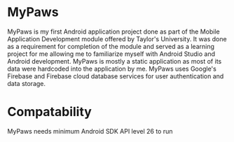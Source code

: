# MyPaws

MyPaws is my first Android application project done as part of the Mobile Application Development module offered by Taylor's University. It was done as a requirement for completion of the module and served as a learning project for me allowing me to familiarize myself with Android Studio and Android development. 
MyPaws is mostly a static application as most of its data were hardcoded into the application by me.
MyPaws uses Google's Firebase and Firebase cloud database services for user authentication and data storage.

# Compatability

MyPaws needs minimum Android SDK API level 26 to run

